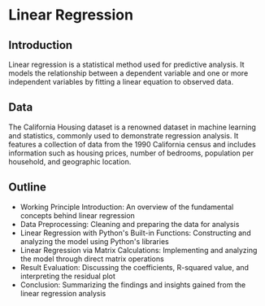 # Linear Regression
## Introduction
Linear regression is a statistical method used for predictive analysis. It models the relationship between a dependent variable and one or more independent variables by fitting a linear equation to observed data. 

## Data
The California Housing dataset is a renowned dataset in machine learning and statistics, commonly used to demonstrate regression analysis. It features a collection of data from the 1990 California census and includes information such as housing prices, number of bedrooms, population per household, and geographic location. 

## Outline
- Working Principle Introduction:  An overview of the fundamental concepts behind linear regression
- Data Preprocessing: Cleaning and preparing the data for analysis
- Linear Regression with Python's Built-in Functions: Constructing and analyzing the model using Python's libraries
- Linear Regression via Matrix Calculations: Implementing and analyzing the model through direct matrix operations
- Result Evaluation: Discussing the coefficients, R-squared value, and interpreting the residual plot
- Conclusion: Summarizing the findings and insights gained from the linear regression analysis


